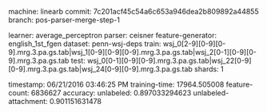 machine: linearb
commit: 7c201acf45c54a6c653a946dea2b809892a44855
branch: pos-parser-merge-step-1

learner: average_perceptron
parser: ceisner
feature-generator: english_1st_fgen
dataset: penn-wsj-deps
train: wsj_0[2-9][0-9][0-9].mrg.3.pa.gs.tab|wsj_1[0-9][0-9][0-9].mrg.3.pa.gs.tab|wsj_2[0-1][0-9][0-9].mrg.3.pa.gs.tab
test: wsj_0[0-1][0-9][0-9].mrg.3.pa.gs.tab|wsj_22[0-9][0-9].mrg.3.pa.gs.tab|wsj_24[0-9][0-9].mrg.3.pa.gs.tab
shards: 1

timestamp: 06/21/2016 03:46:25 PM
training-time: 17964.505008
feature-count: 6836627
accuracy:
    unlabeled: 0.897033294623
    unlabeled-attachment: 0.901151631478
